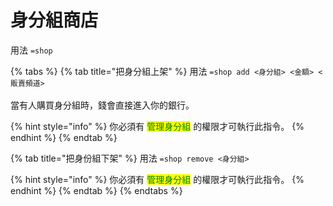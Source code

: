 # 身分組商店

用法 `=shop`

{% tabs %}
{% tab title="把身分組上架" %}
用法 `=shop add <身分組> <金額> <販賣頻道>`\
\
當有人購買身分組時，錢會直接進入你的銀行。

{% hint style="info" %}
你必須有 <mark style="color:green;">管理身分組</mark> 的權限才可執行此指令。
{% endhint %}
{% endtab %}

{% tab title="把身份組下架" %}
用法 `=shop remove <身分組>`

{% hint style="info" %}
你必須有 <mark style="color:green;">管理身分組</mark> 的權限才可執行此指令。
{% endhint %}
{% endtab %}
{% endtabs %}
